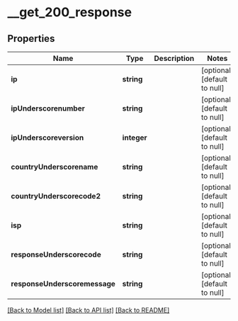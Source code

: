 # __get_200_response

## Properties
Name | Type | Description | Notes
------------ | ------------- | ------------- | -------------
**ip** | **string** |  | [optional] [default to null]
**ipUnderscorenumber** | **string** |  | [optional] [default to null]
**ipUnderscoreversion** | **integer** |  | [optional] [default to null]
**countryUnderscorename** | **string** |  | [optional] [default to null]
**countryUnderscorecode2** | **string** |  | [optional] [default to null]
**isp** | **string** |  | [optional] [default to null]
**responseUnderscorecode** | **string** |  | [optional] [default to null]
**responseUnderscoremessage** | **string** |  | [optional] [default to null]

[[Back to Model list]](../README.md#documentation-for-models) [[Back to API list]](../README.md#documentation-for-api-endpoints) [[Back to README]](../README.md)


